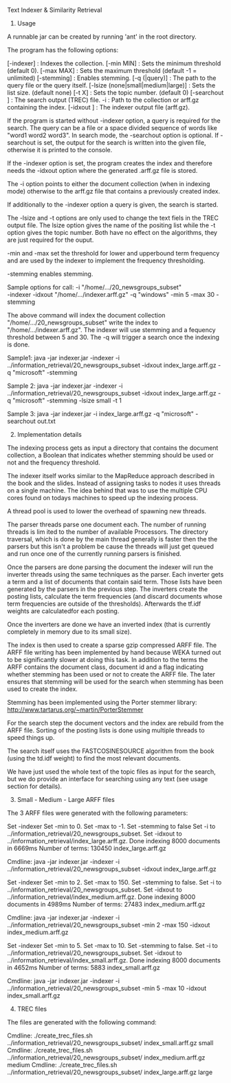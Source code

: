 Text Indexer & Similarity Retrieval

1. Usage

A runnable jar can be created by running 'ant' in the root directory.

The program has the following options:

[-indexer] : Indexes the collection.
[-min MIN] : Sets the minimum threshold (default 0).
[-max MAX] : Sets the maximum threshold (default -1 = unlimited)
[-stemming] : Enables stemming.
[-q (<path>|query)] : The path to the query file or the query itself.
[-lsize (none|small|medium|large)] :  Sets the list size. (default none)
[-t X] : Sets the topic number. (default 0) 
[-searchout <path>] : The search output (TREC) file.
-i <path> : Path to the collection or arff.gz containing the index.
[-idxout <path>] : The indexer output file (arff.gz).

If the program is started without -indexer option, a query is required for the
search. The query can be a file or a space divided sequence of words like 
"word1 word2 word3". In search mode, the -searchout option is optional. If
-searchout is set, the output for the search is written into the given file,
otherwise it is printed to the console.

If the -indexer option is set, the program creates the index and therefore needs
the -idxout option where the generated .arff.gz file is stored.

The -i option points to either the document collection (when in indexing mode)
otherwise to the arff.gz file that contains a previously created index.

If additionally to the -indexer option a query is given, the search is started.

The -lsize and -t options are only used to change the text fiels in the TREC
output file. The lsize option gives the name of the positing list while the -t
option gives the topic number. Both have no effect on the algorithms, they are
just required for the ouput.


-min and -max set the threshold for lower and upperbound term frequency and are
used by the indexer to implement the frequency thresholding.

-stemming enables stemming.

Sample options for call:
-i "/home/.../20_newsgroups_subset"  
-indexer -idxout "/home/.../indexer.arff.gz" 
-q "windows" 
-min 5 
-max 30 
-stemming

The above command will index the document collection "/home/.../20_newsgroups_subset"
write the index to "/home/.../indexer.arff.gz". The indexer will use stemming
and a fequency threshold between 5 and 30. The -q will trigger a search once the
indexing is done.

Sample1:
java -jar indexer.jar -indexer -i ../information_retrieval/20_newsgroups_subset -idxout index_large.arff.gz -q "microsoft" -stemming

Sample 2:
java -jar indexer.jar -indexer -i ../information_retrieval/20_newsgroups_subset -idxout index_large.arff.gz -q "microsoft" -stemming -lsize small -t 1

Sample 3:
java -jar indexer.jar -i index_large.arff.gz -q "microsoft" -searchout out.txt


2. Implementation details

The indexing process gets as input a directory that contains the document
collection, a Boolean that indicates whether stemming should be used or not 
and the frequency threshold.

The indexer itself works similar to the MapReduce approach described in the book
and the slides. Instead of assigning tasks to nodes it uses threads on a single 
machine. The idea behind that was to use the multiple CPU cores found on todays
machines to speed up the indexing process.

A thread pool is used to lower the overhead of spawning new threads.

The parser threads parse one document each. The number of running threads is lim
ited to the number of available Processors. The directory traversal, which is done
by the main thread generally is faster then the the parsers but this isn't a 
problem be cause the threads will just get queued and run once one of the currently
 running parsers is finished.

Once the parsers are done parsing the document the indexer will run the inverter
threads using the same techniques as the parser. Each inverter gets a term and a 
list of documents that contain said term. Those lists have been generated by the
parsers in the previous step.
The inverters create the posting lists, calculate the term frequencies (and 
discard documents whose term frequencies are outside of the thresholds).
Afterwards the tf.idf weights are calculatedfor each posting.

Once the inverters are done we have an inverted index (that is currently
completely in memory due to its small size). 

The index is then used to create a sparse gzip compressed ARFF file. The ARFF 
file writing has been implemented by hand because WEKA turned out to be 
significantly slower at doing this task. In addition to the terms the ARFF
contains the document class, document id and a flag indicating whether stemming
has been used or not to create the ARFF file. The later ensures that stemming
will be used for the search when stemming has been used to create the index.

Stemming has been implemented using the Porter stemmer library: 
http://www.tartarus.org/~martin/PorterStemmer

For the search step the document vectors and the index are rebuild from the ARFF
file. Sorting of the posting lists is done using multiple threads to speed things
up. 

The search itself uses the FASTCOSINESOURCE algorithm from the book (using the 
td.idf weight) to find the most relevant documents.

We have just used the whole text of the topic files as input for the search, but
we do provide an interface for searching using any text (see usage section for
 details).

3. Small - Medium - Large ARFF files

The 3 ARFF files were generated with the following parameters:

Set -indexer
Set -min to 0.
Set -max to -1.
Set -stemming to false
Set -i to ../information_retrieval/20_newsgroups_subset.
Set -idxout to ../information_retrieval/index_large.arff.gz.
Done indexing 8000 documents in 6669ms 
Number of terms: 130450
index_large.arff.gz

Cmdline: java -jar indexer.jar -indexer -i ../information_retrieval/20_newsgroups_subset -idxout index_large.arff.gz


Set -indexer
Set -min to 2.
Set -max to 150.
Set -stemming to false.
Set -i to ../information_retrieval/20_newsgroups_subset.
Set -idxout to ../information_retrieval/index_medium.arff.gz.
Done indexing 8000 documents in 4989ms 
Number of terms: 27483
index_medium.arff.gz

Cmdline: java -jar indexer.jar -indexer -i ../information_retrieval/20_newsgroups_subset -min 2 -max 150 -idxout index_medium.arff.gz


Set -indexer
Set -min to 5.
Set -max to 10.
Set -stemming to false.
Set -i to ../information_retrieval/20_newsgroups_subset.
Set -idxout to ../information_retrieval/index_small.arff.gz.
Done indexing 8000 documents in 4652ms 
Number of terms: 5883
index_small.arff.gz

Cmdline: java -jar indexer.jar -indexer -i ../information_retrieval/20_newsgroups_subset -min 5 -max 10 -idxout index_small.arff.gz

4. TREC files

The files are generated with the following command:

Cmdline: ./create_trec_files.sh ../information_retrieval/20_newsgroups_subset/ index_small.arff.gz small
Cmdline: ./create_trec_files.sh ../information_retrieval/20_newsgroups_subset/ index_medium.arff.gz medium
Cmdline: ./create_trec_files.sh ../information_retrieval/20_newsgroups_subset/ index_large.arff.gz large
